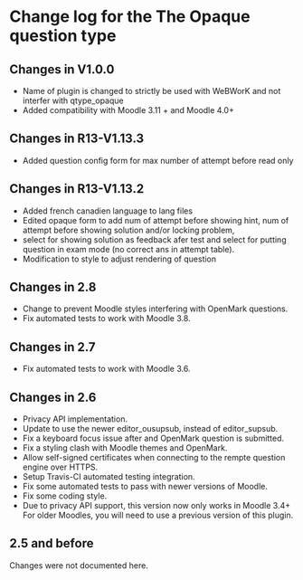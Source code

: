 # Change log for the The Opaque question type

## Changes in V1.0.0

* Name of plugin is changed to strictly be used with WeBWorK and not interfer with qtype_opaque
* Added compatibility with Moodle 3.11 + and Moodle 4.0+

## Changes in R13-V1.13.3

* Added question config form for max number of attempt before read only

## Changes in R13-V1.13.2

* Added french canadien language to lang files
* Edited opaque form to add num of attempt before showing hint, num of attempt before showing solution and/or locking problem, 
* select for showing solution as feedback afer test and select for putting question in exam mode (no correct ans in attempt table).
* Modification to style to adjust rendering of question

## Changes in 2.8

* Change to prevent Moodle styles interfering with OpenMark questions.
* Fix automated tests to work with Moodle 3.8.


## Changes in 2.7

* Fix automated tests to work with Moodle 3.6.


## Changes in 2.6

* Privacy API implementation.
* Update to use the newer editor_ousupsub, instead of editor_supsub.
* Fix a keyboard focus issue after and OpenMark question is submitted.
* Fix a styling clash with Moodle themes and OpenMark.
* Allow self-signed certificates when connecting to the rempte question engine over HTTPS.
* Setup Travis-CI automated testing integration.
* Fix some automated tests to pass with newer versions of Moodle.
* Fix some coding style.
* Due to privacy API support, this version now only works in Moodle 3.4+
  For older Moodles, you will need to use a previous version of this plugin.


## 2.5 and before

Changes were not documented here.
